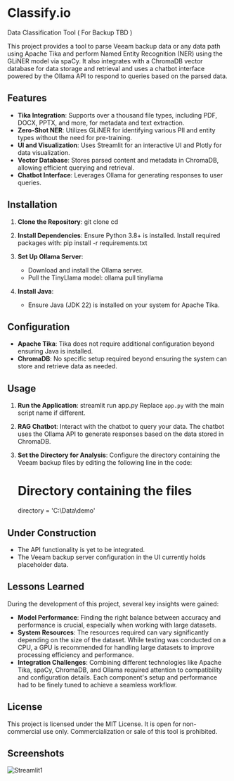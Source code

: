 # Classify.io
Data Classification Tool ( For Backup TBD )

This project provides a tool to parse Veeam backup data or any data path using Apache Tika and perform Named Entity Recognition (NER) using the GLiNER model via spaCy. It also integrates with a ChromaDB vector database for data storage and retrieval and uses a chatbot interface powered by the Ollama API to respond to queries based on the parsed data.

## Features

* **Tika Integration**: Supports over a thousand file types, including PDF, DOCX, PPTX, and more, for metadata and text extraction.
* **Zero-Shot NER**: Utilizes GLiNER for identifying various PII and entity types without the need for pre-training.
* **UI and Visualization**: Uses Streamlit for an interactive UI and Plotly for data visualization.
* **Vector Database**: Stores parsed content and metadata in ChromaDB, allowing efficient querying and retrieval.
* **Chatbot Interface**: Leverages Ollama for generating responses to user queries.

## Installation

1. **Clone the Repository**:
   git clone <repository-url>
   cd <repository-name>

2. **Install Dependencies**:
   Ensure Python 3.8+ is installed. Install required packages with:
   pip install -r requirements.txt

3. **Set Up Ollama Server**:
   * Download and install the Ollama server.
   * Pull the TinyLlama model:
     ollama pull tinyllama

4. **Install Java**:
   * Ensure Java (JDK 22) is installed on your system for Apache Tika.

## Configuration

* **Apache Tika**: Tika does not require additional configuration beyond ensuring Java is installed.
* **ChromaDB**: No specific setup required beyond ensuring the system can store and retrieve data as needed.

## Usage

1. **Run the Application**:
   streamlit run app.py
   Replace `app.py` with the main script name if different.

2. **RAG Chatbot**: Interact with the chatbot to query your data. The chatbot uses the Ollama API to generate responses based on the data stored in ChromaDB.

3. **Set the Directory for Analysis**: Configure the directory containing the Veeam backup files by editing the following line in the code:
   # Directory containing the files
   directory = 'C:\\Data\\demo'

## Under Construction

* The API functionality is yet to be integrated.
* The Veeam backup server configuration in the UI currently holds placeholder data.

## Lessons Learned

During the development of this project, several key insights were gained:

* **Model Performance**: Finding the right balance between accuracy and performance is crucial, especially when working with large datasets.
* **System Resources**: The resources required can vary significantly depending on the size of the dataset. While testing was conducted on a CPU, a GPU is recommended for handling large datasets to improve processing efficiency and performance.
* **Integration Challenges**: Combining different technologies like Apache Tika, spaCy, ChromaDB, and Ollama required attention to compatibility and configuration details. Each component's setup and performance had to be finely tuned to achieve a seamless workflow.

## License

This project is licensed under the MIT License. It is open for non-commercial use only. Commercialization or sale of this tool is prohibited.

## Screenshots 

![Streamlit1](https://github.com/user-attachments/assets/b5797936-79b2-41b2-8391-f08e313ae5b9)

